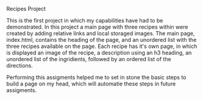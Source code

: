 Recipes Project

This is the first project in which my capabilities have had to be demonstrated.
In this project a main page with three recipes within were created by adding relative
 links and local storaged images.
The main page, index.html, contains the heading of the page, and an unordered list with the
three recipes available on the page.
Each recipe has it's own page, in which is displayed an image of the recipe, a description
using an h3 heading, an unordered list of the ingridients, followed by an ordered 
list of the directions.

Performing this assigments helped me to set in stone the basic steps to build a page on my 
head, which will automatie these steps in future assigments.
